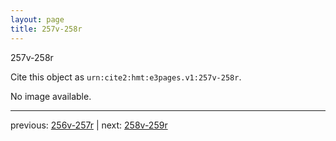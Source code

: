 ```yaml
---
layout: page
title: 257v-258r
---
```


257v-258r

Cite this object as `urn:cite2:hmt:e3pages.v1:257v-258r`.

No image available. 



---

previous: [256v-257r](../256v-257r/) | next: [258v-259r](../258v-259r/)